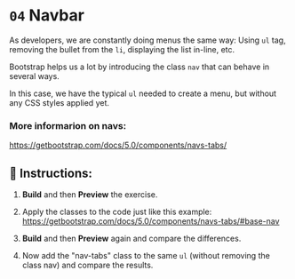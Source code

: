 # `04` Navbar

As developers, we are constantly doing menus the same way: Using `ul` tag, removing the bullet from the `li`, displaying the list in-line, etc.

Bootstrap helps us a lot by introducing the class `nav` that can behave in several ways.

In this case, we have the typical `ul` needed to create a menu, but without any CSS styles applied yet.

### More informarion on navs:

https://getbootstrap.com/docs/5.0/components/navs-tabs/


## 📝 Instructions:

1. **Build** and then **Preview** the exercise.

2. Apply the classes to the code just like this example: https://getbootstrap.com/docs/5.0/components/navs-tabs/#base-nav

3. **Build** and then **Preview** again and compare the differences.

4. Now add the "nav-tabs" class to the same `ul` (without removing the class nav) and compare the results.